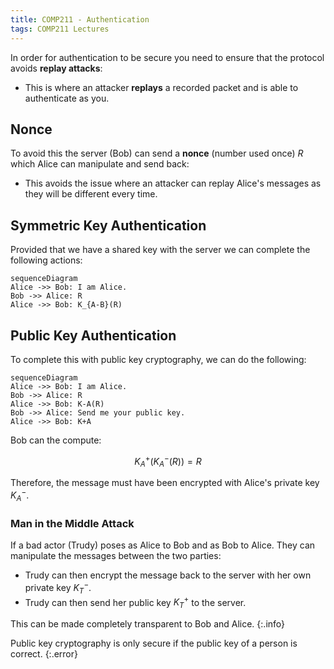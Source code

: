```yaml
---
title: COMP211 - Authentication
tags: COMP211 Lectures
---
```

In order for authentication to be secure you need to ensure that the protocol avoids **replay attacks**:

* This is where an attacker **replays** a recorded packet and is able to authenticate as you.

## Nonce
To avoid this the server (Bob) can send a **nonce** (number used once) $R$ which Alice can manipulate and send back:

* This avoids the issue where an attacker can replay Alice's messages as they will be different every time.

## Symmetric Key Authentication
Provided that we have a shared key with the server we can complete the following actions:

```mermaid
sequenceDiagram
Alice ->> Bob: I am Alice.
Bob ->> Alice: R
Alice ->> Bob: K_{A-B}(R)
```

## Public Key Authentication
To complete this with public key cryptography, we can do the following:


```mermaid
sequenceDiagram
Alice ->> Bob: I am Alice.
Bob ->> Alice: R
Alice ->> Bob: K-A(R)
Bob ->> Alice: Send me your public key.
Alice ->> Bob: K+A
```

Bob can the compute:

$$
K^+_A(K^-_A(R))=R
$$

Therefore, the message must have been encrypted with Alice's private key $K^-_A$.

### Man in the Middle Attack
If a bad actor (Trudy) poses as Alice to Bob and as Bob to Alice. They can manipulate the messages between the two parties:

* Trudy can then encrypt the message back to the server with her own private key $K^-_T$.
* Trudy can then send her public key $K^+_T$ to the server.

This can be made completely transparent to Bob and Alice.
{:.info}

Public key cryptography is only secure if the public key of a person is correct.
{:.error}